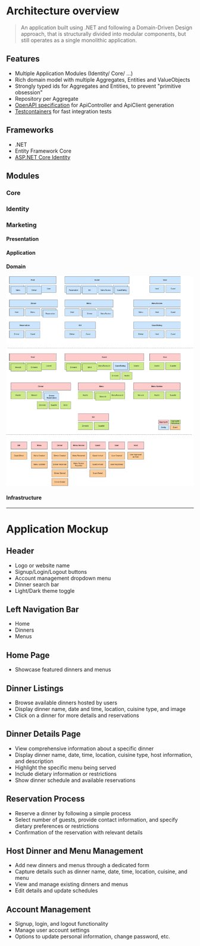 # Architecture overview

> An application built using .NET and following a Domain-Driven Design approach, that is structurally divided into modular components, but still operates as a single monolithic application.

## Features
- Multiple Application Modules (Identity/ Core/ ...)
- Rich domain model with multiple Aggregates, Entities and ValueObjects
- Strongly typed ids for Aggregates and Entities, to prevent "primitive obsession"
- Repository per Aggregate
- [OpenAPI specification](https://swagger.io/specification/) for ApiController and ApiClient generation
- [Testcontainers](https://dotnet.testcontainers.org/) for fast integration tests

## Frameworks
- .NET
- Entity Framework Core
- [ASP.NET Core Identity](https://learn.microsoft.com/en-us/aspnet/core/security/authentication/identity)

## Modules

### Core

### Identity

### Marketing

#### Presentation

#### Application

#### Domain
![Core-Overview-Domain](./Modules/Core/Core-Overview-Domain.drawio.png)

#### Infrastructure

---
# Application Mockup

## Header
- Logo or website name
- Signup/Login/Logout buttons
- Account management dropdown menu
- Dinner search bar
- Light/Dark theme toggle

## Left Navigation Bar
- Home
- Dinners
- Menus

## Home Page
- Showcase featured dinners and menus

## Dinner Listings
- Browse available dinners hosted by users
- Display dinner name, date and time, location, cuisine type, and image
- Click on a dinner for more details and reservations

## Dinner Details Page
- View comprehensive information about a specific dinner
- Display dinner name, date, time, location, cuisine type, host information, and description
- Highlight the specific menu being served
- Include dietary information or restrictions
- Show dinner schedule and available reservations

## Reservation Process
- Reserve a dinner by following a simple process
- Select number of guests, provide contact information, and specify dietary preferences or restrictions
- Confirmation of the reservation with relevant details

## Host Dinner and Menu Management
- Add new dinners and menus through a dedicated form
- Capture details such as dinner name, date, time, location, cuisine, and menu
- View and manage existing dinners and menus
- Edit details and update schedules

## Account Management
- Signup, login, and logout functionality
- Manage user account settings
- Options to update personal information, change password, etc.
